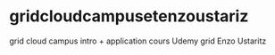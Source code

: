 # gridcloudcampusetenzoustariz
grid cloud campus intro + application cours Udemy grid Enzo Ustaritz

